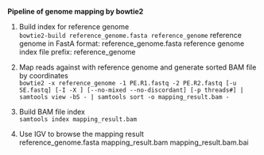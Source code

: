 **Pipeline of genome mapping by bowtie2**

1. Build index for reference genome  
`bowtie2-build reference_genome.fasta reference_genome`
reference genome in FastA format: reference_genome.fasta
reference genome index file prefix: reference_genome

2. Map reads against with reference genome and generate sorted BAM file by coordinates  
`bowtie2 -x reference_genome -1 PE.R1.fastq -2 PE.R2.fastq [-u SE.fastq] [-I -X ] [--no-mixed --no-discordant] [-p threads#] | samtools view -bS - | samtools sort -o mapping_result.bam -`

3. Build BAM file index  
`samtools index mapping_result.bam`

4. Use IGV to browse the mapping result  
reference_genome.fasta
mapping_result.bam
mapping_result.bam.bai
